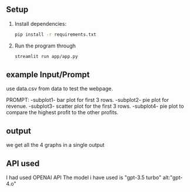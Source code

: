 ## Setup
1. Install dependencies:
   ```bash
   pip install -r requirements.txt

2. Run the program through
   ```bash
   streamlit run app/app.py


## example Input/Prompt

use data.csv from data to test the webpage.

PROMPT:
-subplot1- bar plot for first 3 rows.
-subplot2- pie plot for revenue.
-subplot3- scatter plot for the first 3 rows.
-subplot4- pie plot to compare the highest profit to the other profits.

## output
we get all the 4 graphs in a single output

## API used
I had used OPENAI API
The model i have used is "gpt-3.5 turbo"
alt:"gpt-4.o"
